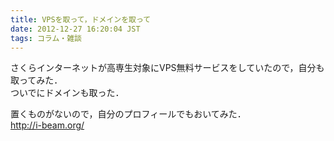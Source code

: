 ```yaml
---
title: VPSを取って，ドメインを取って
date: 2012-12-27 16:20:04 JST
tags: コラム・雑談
---
```


さくらインターネットが高専生対象にVPS無料サービスをしていたので，自分も取ってみた．  
ついでにドメインも取った．

置くものがないので，自分のプロフィールでもおいてみた．  
[http://i\-beam\.org/](http://i-beam.org/)

